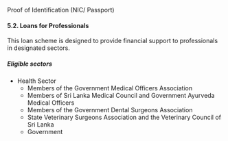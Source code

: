 Proof of Identification (NIC/ Passport)

#### 5.2. Loans for Professionals

This loan scheme is designed to provide financial support to professionals in designated sectors.

##### Eligible sectors

- Health Sector
  - Members of the Government Medical Officers Association
  - Members of Sri Lanka Medical Council and Government Ayurveda Medical Officers
  - Members of the Government Dental Surgeons Association
  - State Veterinary Surgeons Association and the Veterinary Council of Sri Lanka
  - Government 